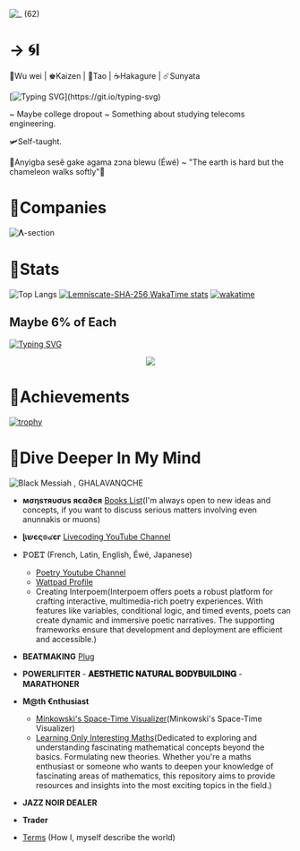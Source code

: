   ![_ (62)](https://github.com/user-attachments/assets/3e5aee96-b21a-43c5-9b8a-8f478d65ac44)


# → 🌀I

🥋Wu wei | ♚Kaizen | 🪼Tao  | ☕️Hakagure | ☄️Sunyata 

[![Typing SVG](https://readme-typing-svg.demolab.com?font=Fira+Code&pause=1000&random=false&width=435&lines=Brainiac.;Lemniscate-SHA-256.;Itsnight.exe.)](https://git.io/typing-svg)

~ Maybe college dropout ~ Something about studying telecoms engineering. 

🛩Self-taught.

🏺Anyigba sesẽ gake agama zɔna blewu (Éwé) ~ "The earth is hard but the chameleon walks softly"🏺


# 🧪Companies

![𝚲-section](https://github.com/user-attachments/assets/afe6399f-286c-4faa-ab6a-24d00a139251)  

# 📑Stats

![Top Langs](https://github-readme-stats.vercel.app/api/top-langs/?username=anuraghazra&layout=compact&theme=transparent)  [![Lemniscate-SHA-256 WakaTime stats](https://github-readme-stats.vercel.app/api/wakatime?username=Lemniscate_SHA_256&theme=transparent)](https://github.com/anuraghazra/github-readme-stats) [![wakatime](https://wakatime.com/badge/user/5aed2962-7451-49d2-9cc7-e162f14d009f.svg)](https://wakatime.com/@5aed2962-7451-49d2-9cc7-e162f14d009f)



## Maybe 6% of Each

[![Typing SVG](https://readme-typing-svg.herokuapp.com?font=Fira+Code&pause=1000&width=435&lines=SUPERPOWERS)](https://git.io/typing-svg)

<p align="center">
  <a href="https://skillicons.dev">
    <img src="https://skillicons.dev/icons?i=html,css,js,mysql,php,react,next,nodejs,git,github,stackoverflow,ansible,arduino,bash,blender,c,cs,cpp,clojure,cmake,css,debian,docker,figma,gmail,graphql,gtk,haskell,heroku,kali,kotlin,kubernetes,linux,lua,md,matlab,mysql,nextjs,netlify,nginx,nix,npm,obsidian,octave,perl,ps,ai,powershell,py,pytorch,qt,r,rails,ruby,regex,replit,rust,sqlite,sublime,solidity,svg,symfony,tensorflow,twitter,ubuntu,unity,vercel,vim,vscode,vue,vscodium,wasm,windows,sklearn,redux,prisma,graphql,exlixir" />
  </a>
</p>

# 📜Achievements

[![trophy](https://github-profile-trophy.vercel.app/?username=Lemniscate-SHA-256&theme=onedark)](https://github.com/ryo-ma/github-profile-trophy)


# 🧮Dive Deeper In My Mind

![Black Messiah , GHALAVANQCHE](https://github.com/user-attachments/assets/90f49aa9-f76c-4da9-ab53-6c05f78751e3)

- **мσηѕтяυσυѕ яєα∂єя** [Books List](https://github.com/Lemniscate-SHA-256/Lemniscate-SHA-256/blob/main/BOOKS)(I'm always open to new ideas and concepts, if you want to discuss serious matters involving even anunnakis or muons)

- **ɭเשєς๏๔єг** [Livecoding YouTube Channel](https://www.youtube.com/@Barakiel-l2c)
  
- **𝙿𝙾𝙴𝚃** (French, Latin, English, Éwé, Japanese)
  * [Poetry Youtube Channel](https://www.youtube.com/@Jacques-Charles)
  * [Wattpad Profile](https://www.wattpad.com/user/AmbientLemniscate)
  * Creating Interpoem(Interpoem offers poets a robust platform for crafting interactive, multimedia-rich poetry experiences. With features like variables, conditional logic, and timed events, poets can create dynamic and immersive poetic narratives. The supporting frameworks ensure that development and deployment are efficient and accessible.)

- **BEATMAKING** [Plug](https://www.youtube.com/@Plug-G-Up)
  
- **POWERLIFITER** - **𝐀𝐄𝐒𝐓𝐇𝐄𝐓𝐈𝐂 𝐍𝐀𝐓𝐔𝐑𝐀𝐋 𝐁𝐎𝐃𝐘𝐁𝐔𝐈𝐋𝐃𝐈𝐍𝐆** - **MARATHONER**

- **M@th €nthusiast**
  * [Minkowski's Space-Time Visualizer](https://github.com/Lemniscate-SHA-256/AEther)(Minkowski's Space-Time Visualizer)
  * [Learning Only Interesting Maths](https://github.com/Lemniscate-SHA-256/Learning-Very-Interesting-Maths-Only)(Dedicated to exploring and understanding fascinating mathematical concepts beyond the basics. Formulating new theories. Whether you're a maths enthusiast or someone who wants to deepen your knowledge of fascinating areas of mathematics, this repository aims to provide resources and insights into the most exciting topics in the field.)
  
- **JAZZ NOIR DEALER**

- **Trader**

- [Terms](https://github.com/Lemniscate-SHA-256/Lemniscate-SHA-256/blob/main/Terms) (How I, myself describe the world)

